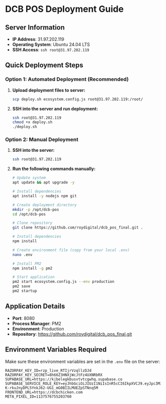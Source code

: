 # DCB POS Deployment Guide

## Server Information
- **IP Address**: 31.97.202.119
- **Operating System**: Ubuntu 24.04 LTS
- **SSH Access**: `ssh root@31.97.202.119`

## Quick Deployment Steps

### Option 1: Automated Deployment (Recommended)
1. **Upload deployment files to server:**
   ```bash
   scp deploy.sh ecosystem.config.js root@31.97.202.119:/root/
   ```

2. **SSH into the server and run deployment:**
   ```bash
   ssh root@31.97.202.119
   chmod +x deploy.sh
   ./deploy.sh
   ```

### Option 2: Manual Deployment
1. **SSH into the server:**
   ```bash
   ssh root@31.97.202.119
   ```

2. **Run the following commands manually:**
   ```bash
   # Update system
   apt update && apt upgrade -y
   
   # Install dependencies
   apt install -y nodejs npm git
   
   # Create deployment directory
   mkdir -p /opt/dcb-pos
   cd /opt/dcb-pos
   
   # Clone repository
   git clone https://github.com/roydigital/dcb_pos_final.git .
   
   # Install dependencies
   npm install
   
   # Create environment file (copy from your local .env)
   nano .env
   
   # Install PM2
   npm install -g pm2
   
   # Start application
   pm2 start ecosystem.config.js --env production
   pm2 save
   pm2 startup
   ```

## Application Details

- **Port**: 8080
- **Process Manager**: PM2
- **Environment**: Production
- **Repository**: https://github.com/roydigital/dcb_pos_final.git

## Environment Variables Required

Make sure these environment variables are set in the `.env` file on the server:

```env
RAZORPAY_KEY_ID=rzp_live_RTIjrVzqllzDJd
RAZORPAY_KEY_SECRET=8h66Z3HNXjWcJtFz4UXNRbRX
SUPABASE_URL=https://kjbelegkbusvtvtcgwhq.supabase.co
SUPABASE_SERVICE_ROLE_KEY=eyJhbGciOiJIUzI1NiIsInR5cCI6IkpXVCJ9.eyJpc3MiOiJzdXBhYmFzZSIsInJlZiI6ImtqYmVsZWdrYnVzdnR2dGNnd2hxIiwicm9sZSI6ImFub24iLCJpYXQiOjE3NTg1MjI5ODIsImV4cCI6MjA3NDA5ODk4Mn0.-K-rkuJnyDPL5YnkJ62-UG1_mG0BIILMUEZpSTNnq5M
FRONTEND_URL=https://dcbchicken.com
META_PIXEL_ID=1137576755203760
